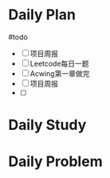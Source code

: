 # Daily Plan
#todo
- [ ] 项目周报
- [ ] Leetcode每日一题
- [ ] Acwing第一章做完
- [ ] 项目周报
- [ ] 
# Daily Study

# Daily Problem